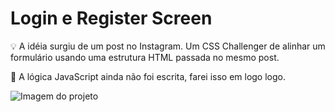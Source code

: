 # Login e Register Screen

:bulb: A idéia surgiu de um post no Instagram. Um CSS Challenger de alinhar um formulário usando uma estrutura HTML passada no mesmo post.

:hammer: A lógica JavaScript ainda não foi escrita, farei isso em logo logo.

![Imagem do projeto](https://imgur.com/0RJH5G1.png)
